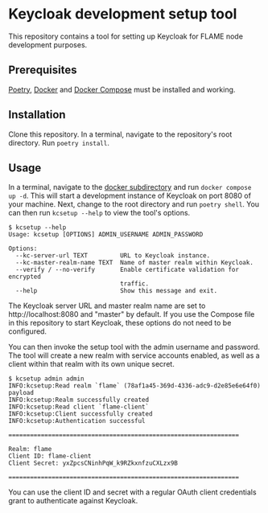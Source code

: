 # Keycloak development setup tool

This repository contains a tool for setting up Keycloak for FLAME node development purposes.

## Prerequisites

[Poetry](https://python-poetry.org/), [Docker](https://docs.docker.com/engine/install/)
and [Docker Compose](https://docs.docker.com/compose/install/) must be installed and working.

## Installation

Clone this repository.
In a terminal, navigate to the repository's root directory.
Run `poetry install`.

## Usage

In a terminal, navigate to the [docker subdirectory](./docker) and run `docker compose up -d`.
This will start a development instance of Keycloak on port 8080 of your machine.
Next, change to the root directory and run `poetry shell`.
You can then run `kcsetup --help` to view the tool's options.

```
$ kcsetup --help
Usage: kcsetup [OPTIONS] ADMIN_USERNAME ADMIN_PASSWORD

Options:
  --kc-server-url TEXT         URL to Keycloak instance.
  --kc-master-realm-name TEXT  Name of master realm within Keycloak.
  --verify / --no-verify       Enable certificate validation for encrypted
                               traffic.
  --help                       Show this message and exit.
```

The Keycloak server URL and master realm name are set to http://localhost:8080 and "master" by default.
If you use the Compose file in this repository to start Keycloak, these options do not need to be configured.

You can then invoke the setup tool with the admin username and password.
The tool will create a new realm with service accounts enabled, as well as a client within that realm with its own
unique secret.

```
$ kcsetup admin admin
INFO:kcsetup:Read realm `flame` (78af1a45-369d-4336-adc9-d2e85e6e64f0) payload
INFO:kcsetup:Realm successfully created
INFO:kcsetup:Read client `flame-client`
INFO:kcsetup:Client successfully created
INFO:kcsetup:Authentication successful

================================================================

Realm: flame
Client ID: flame-client
Client Secret: yxZpcsCNinhPqW_k9RZkxnfzuCXLzx9B

================================================================
```

You can use the client ID and secret with a regular OAuth client credentials grant to authenticate against Keycloak.
